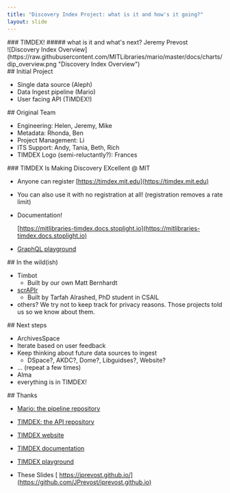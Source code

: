 ```yaml
---
title: "Discovery Index Project: what is it and how's it going?"
layout: slide
---
```

<section data-markdown data-background-image='https://timdex.mit.edu/assets/tim-timdex-44844f1924c77631fc0496a088bc14eec504e3fc5cf165bc9b83d2cec8dc99c5.svg' data-background-opacity='0.05'>
  ### TIMDEX!
  ##### what is it and what's next?
  Jeremy Prevost
</section>

<section data-markdown data-background-image='https://timdex.mit.edu/assets/tim-timdex-44844f1924c77631fc0496a088bc14eec504e3fc5cf165bc9b83d2cec8dc99c5.svg' data-background-opacity='0.05'>
  <script type="text/template">

  ## What is TIMDEX!

  - TIMDEX Is Making Discovery EXcellent @ MIT <!-- .element: class="fragment" -->
  </script>

</section>

<section data-markdown data-background-image='https://timdex.mit.edu/assets/tim-timdex-44844f1924c77631fc0496a088bc14eec504e3fc5cf165bc9b83d2cec8dc99c5.svg' data-background-opacity='0.05'>
<script type="text/template">

## Not helpful!

- a user facing discovery API into MIT collections.  <!-- .element: class="fragment" -->
</script>

</section>

<section data-markdown data-background-image='https://timdex.mit.edu/assets/tim-timdex-44844f1924c77631fc0496a088bc14eec504e3fc5cf165bc9b83d2cec8dc99c5.svg' data-background-opacity='0.05'>
<script type="text/template">

## in English!

- Non-libraries developers now have a documented way to find out what we have in our collections and use that information to do cool things <!-- .element: class="fragment" -->
</script>
</section>

<section data-markdown data-background-image='https://timdex.mit.edu/assets/tim-timdex-44844f1924c77631fc0496a088bc14eec504e3fc5cf165bc9b83d2cec8dc99c5.svg' data-background-opacity='0.05'>
<script type="text/template">

## But why?

- [Future of Libraries](https://future-of-libraries.mit.edu) <!-- .element: class="fragment" -->
- (this is not the end, it is a piece) <!-- .element: class="fragment" -->
</script>
</section>

<section data-markdown data-background-image='https://timdex.mit.edu/assets/tim-timdex-44844f1924c77631fc0496a088bc14eec504e3fc5cf165bc9b83d2cec8dc99c5.svg' data-background-opacity='0.05'>
<script type="text/template">

## Also because
- No vendor can control who has access to this discovery service because everyone does <!-- .element: class="fragment" -->
- No vendor can log how people use this, because we run it and our privacy policies apply to it (lots more on that over the next few months I'm sure) <!-- .element: class="fragment" -->
- No vendor can control the search algorithm because we do. This is ours. <!-- .element: class="fragment" -->
- If we change vendors, we change the data loaders but consumers of our API have nothing to change. <!-- .element: class="fragment" -->
</script>
</section>

<section data-markdown data-background-image='https://timdex.mit.edu/assets/tim-timdex-44844f1924c77631fc0496a088bc14eec504e3fc5cf165bc9b83d2cec8dc99c5.svg' data-background-opacity='0.05'>
![Discovery Index Overview](https://raw.githubusercontent.com/MITLibraries/mario/master/docs/charts/dip_overview.png "Discovery Index Overview")

</section>

<section data-markdown data-background-image='https://timdex.mit.edu/assets/tim-timdex-44844f1924c77631fc0496a088bc14eec504e3fc5cf165bc9b83d2cec8dc99c5.svg' data-background-opacity='0.05'>
## Initial Project

- Single data source (Aleph)
- Data Ingest pipeline (Mario)
- User facing API (TIMDEX!)
</section>

<section data-markdown data-background-image='https://timdex.mit.edu/assets/tim-timdex-44844f1924c77631fc0496a088bc14eec504e3fc5cf165bc9b83d2cec8dc99c5.svg' data-background-opacity='0.05'>
## Original Team

- Engineering: Helen, Jeremy, Mike
- Metadata: Rhonda, Ben
- Project Management: Li
- ITS Support: Andy, Tania, Beth, Rich
- TIMDEX Logo (semi-reluctantly?): Frances

</section>

<section data-markdown data-background-image='https://timdex.mit.edu/assets/tim-timdex-44844f1924c77631fc0496a088bc14eec504e3fc5cf165bc9b83d2cec8dc99c5.svg' data-background-opacity='0.05'>
### TIMDEX Is Making Discovery EXcellent @ MIT

- Anyone can register
  [https://timdex.mit.edu](https://timdex.mit.edu)
- You can also use it with no registration at all! (registration removes a rate limit)
- Documentation!

  [https://mitlibraries-timdex.docs.stoplight.io](https://mitlibraries-timdex.docs.stoplight.io)

- [GraphQL playground](https://timdex.mit.edu/playground)

</section>

<section data-markdown data-background-image='https://timdex.mit.edu/assets/tim-timdex-44844f1924c77631fc0496a088bc14eec504e3fc5cf165bc9b83d2cec8dc99c5.svg' data-background-opacity='0.05'>
## In the wild(ish)

- Timbot
  - Built by our own Matt Bernhardt
- [scrAPIr](http://scrapir.org)
  - Built by Tarfah Alrashed, PhD student in CSAIL
- others? We try not to keep track for privacy reasons. Those projects told us so we know about them.

</section>

<section data-markdown data-background-image='https://timdex.mit.edu/assets/tim-timdex-44844f1924c77631fc0496a088bc14eec504e3fc5cf165bc9b83d2cec8dc99c5.svg' data-background-opacity='0.05'>
## Next steps

- ArchivesSpace
- Iterate based on user feedback
- Keep thinking about future data sources to ingest
  - DSpace?, AKDC?, Dome?, Libguidses?, Website?
- ... (repeat a few times)
- Alma
- everything is in TIMDEX!

</section>

<section data-markdown data-background-image='https://timdex.mit.edu/assets/tim-timdex-44844f1924c77631fc0496a088bc14eec504e3fc5cf165bc9b83d2cec8dc99c5.svg' data-background-opacity='0.05'>
## Thanks

- [Mario: the pipeline repository](https://github.com/MITLibraries/mario)
- [TIMDEX: the API repository](https://github.com/MITLibraries/timdex)

- [TIMDEX website](https://timdex.mit.edu)
- [TIMDEX documentation](https://mitlibraries-timdex.docs.stoplight.io)
- [TIMDEX playground](https://timdex.mit.edu/playground)

- These Slides [ https://jprevost.github.io/](https://github.com/JPrevost/jprevost.github.io)
</section>
